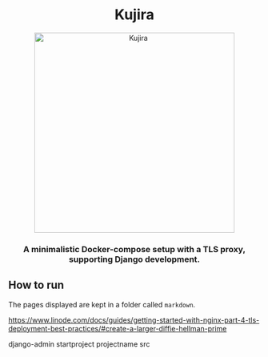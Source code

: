 <div align="center">
  <h1>Kujira</h1>
</div>

<div align="center">
  <img src="https://i.imgur.com/RKz5MlN.png" alt="Kujira" align="center" width=400>
</div>

<div align="center">
  <h3>
    A minimalistic Docker-compose setup with a TLS proxy, supporting Django development.
  </h3>
</div>

<h2>How to run</h2>

<p>
  The pages displayed are kept in a folder called <code>markdown</code>.
</p>



https://www.linode.com/docs/guides/getting-started-with-nginx-part-4-tls-deployment-best-practices/#create-a-larger-diffie-hellman-prime


django-admin startproject projectname src

